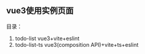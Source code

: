 ## vue3使用实例页面

目录：

1. todo-list  vue3+vite+eslint
2. todo-list-ts vue3(composition API)+vite+ts+eslint

